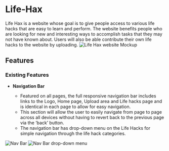 # Life-Hax
Life Hax is a website whose goal is to give people access to various life hacks that are easy to learn and perform.
The website benefits people who are looking for new and interesting ways to accomplish tasks that they may not have known about.
Users will also be able contribute their own life hacks to the website by uploading.
![Life Hax website Mockup](https://github.com/Awoyalejohn/Life-Hax/blob/main/assets/images/lifehax-mock-up.png)

## Features 

### Existing Features

- __Navigation Bar__

  - Featured on all pages, the full responsive navigation bar includes links to the Logo, Home page, Upload area and Life hacks page and is identical in each page to allow for easy navigation.
  - This section will allow the user to easily navigate from page to page across all devices without having to revert back to the previous page via the ‘back’ button. 
  - The navigation bar has drop-down menu on the Life Hacks for simple navigation through the life hack categories.
  
![Nav Bar](https://github.com/Awoyalejohn/Life-Hax/blob/main/assets/images/Nav%20bar.png)
![Nav Bar drop-down menu](https://github.com/Awoyalejohn/Life-Hax/blob/main/assets/images/Nav%20bar%20dropdown%20menu.png)

